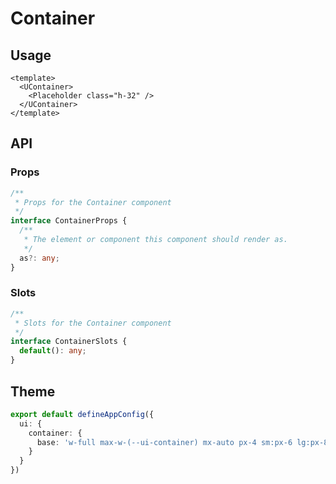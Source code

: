 # Container

## Usage

```vue [ContainerExample.vue]
<template>
  <UContainer>
    <Placeholder class="h-32" />
  </UContainer>
</template>
```

## API

### Props

```ts
/**
 * Props for the Container component
 */
interface ContainerProps {
  /**
   * The element or component this component should render as.
   */
  as?: any;
}
```

### Slots

```ts
/**
 * Slots for the Container component
 */
interface ContainerSlots {
  default(): any;
}
```

## Theme

```ts [app.config.ts]
export default defineAppConfig({
  ui: {
    container: {
      base: 'w-full max-w-(--ui-container) mx-auto px-4 sm:px-6 lg:px-8'
    }
  }
})
```

